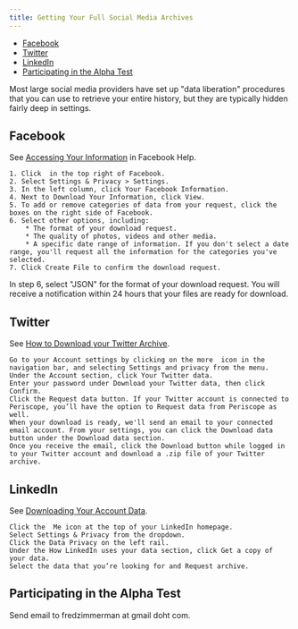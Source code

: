 ```yaml
---
title: Getting Your Full Social Media Archives
---
```


- [Facebook](#facebook)
- [Twitter](#twitter)
- [LinkedIn](#linkedin)
- [Participating in the Alpha Test](#participating-in-the-alpha-test)

Most large social media providers have set up "data liberation" procedures that you can use to retrieve your entire history, but they are typically hidden fairly deep in settings.

## Facebook 

See [Accessing Your Information](https://www.facebook.com/help/1701730696756992) in Facebook Help.
```
1. Click  in the top right of Facebook.
2. Select Settings & Privacy > Settings.
3. In the left column, click Your Facebook Information.
4. Next to Download Your Information, click View.
5. To add or remove categories of data from your request, click the boxes on the right side of Facebook.
6. Select other options, including:
    * The format of your download request.
    * The quality of photos, videos and other media.
    * A specific date range of information. If you don't select a date range, you'll request all the information for the categories you've selected.
7. Click Create File to confirm the download request.
```
In step 6, select "JSON" for the format of your download request.   You will receive a notification within 24 hours that your files are ready for download.

## Twitter

See [How to Download your Twitter Archive](https://help.twitter.com/en/managing-your-account/how-to-download-your-twitter-archive).

```
Go to your Account settings by clicking on the more  icon in the navigation bar, and selecting Settings and privacy from the menu.
Under the Account section, click Your Twitter data.
Enter your password under Download your Twitter data, then click Confirm.
Click the Request data button. If your Twitter account is connected to Periscope, you’ll have the option to Request data from Periscope as well.
When your download is ready, we'll send an email to your connected email account. From your settings, you can click the Download data button under the Download data section.
Once you receive the email, click the Download button while logged in to your Twitter account and download a .zip file of your Twitter archive. 

```
## LinkedIn

See [Downloading Your Account Data](https://www.linkedin.com/help/linkedin/answer/50191/downloading-your-account-data?lang=en). 

```
Click the  Me icon at the top of your LinkedIn homepage.
Select Settings & Privacy from the dropdown.
Click the Data Privacy on the left rail.
Under the How LinkedIn uses your data section, click Get a copy of your data.
Select the data that you’re looking for and Request archive.
```

## Participating in the Alpha Test

Send email to fredzimmerman at gmail doht com.